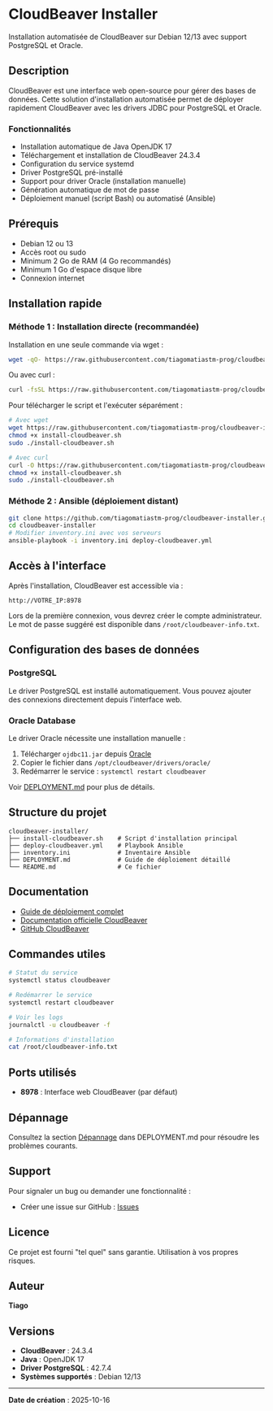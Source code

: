 # CloudBeaver Installer

Installation automatisée de CloudBeaver sur Debian 12/13 avec support PostgreSQL et Oracle.

## Description

CloudBeaver est une interface web open-source pour gérer des bases de données. Cette solution d'installation automatisée permet de déployer rapidement CloudBeaver avec les drivers JDBC pour PostgreSQL et Oracle.

### Fonctionnalités

- Installation automatique de Java OpenJDK 17
- Téléchargement et installation de CloudBeaver 24.3.4
- Configuration du service systemd
- Driver PostgreSQL pré-installé
- Support pour driver Oracle (installation manuelle)
- Génération automatique de mot de passe
- Déploiement manuel (script Bash) ou automatisé (Ansible)

## Prérequis

- Debian 12 ou 13
- Accès root ou sudo
- Minimum 2 Go de RAM (4 Go recommandés)
- Minimum 1 Go d'espace disque libre
- Connexion internet

## Installation rapide

### Méthode 1 : Installation directe (recommandée)

Installation en une seule commande via wget :

```bash
wget -qO- https://raw.githubusercontent.com/tiagomatiastm-prog/cloudbeaver-installer/master/install-cloudbeaver.sh | sudo bash
```

Ou avec curl :

```bash
curl -fsSL https://raw.githubusercontent.com/tiagomatiastm-prog/cloudbeaver-installer/master/install-cloudbeaver.sh | sudo bash
```

Pour télécharger le script et l'exécuter séparément :

```bash
# Avec wget
wget https://raw.githubusercontent.com/tiagomatiastm-prog/cloudbeaver-installer/master/install-cloudbeaver.sh
chmod +x install-cloudbeaver.sh
sudo ./install-cloudbeaver.sh

# Avec curl
curl -O https://raw.githubusercontent.com/tiagomatiastm-prog/cloudbeaver-installer/master/install-cloudbeaver.sh
chmod +x install-cloudbeaver.sh
sudo ./install-cloudbeaver.sh
```

### Méthode 2 : Ansible (déploiement distant)

```bash
git clone https://github.com/tiagomatiastm-prog/cloudbeaver-installer.git
cd cloudbeaver-installer
# Modifier inventory.ini avec vos serveurs
ansible-playbook -i inventory.ini deploy-cloudbeaver.yml
```

## Accès à l'interface

Après l'installation, CloudBeaver est accessible via :

```
http://VOTRE_IP:8978
```

Lors de la première connexion, vous devrez créer le compte administrateur. Le mot de passe suggéré est disponible dans `/root/cloudbeaver-info.txt`.

## Configuration des bases de données

### PostgreSQL

Le driver PostgreSQL est installé automatiquement. Vous pouvez ajouter des connexions directement depuis l'interface web.

### Oracle Database

Le driver Oracle nécessite une installation manuelle :

1. Télécharger `ojdbc11.jar` depuis [Oracle](https://www.oracle.com/database/technologies/appdev/jdbc-downloads.html)
2. Copier le fichier dans `/opt/cloudbeaver/drivers/oracle/`
3. Redémarrer le service : `systemctl restart cloudbeaver`

Voir [DEPLOYMENT.md](DEPLOYMENT.md#configuration-oracle) pour plus de détails.

## Structure du projet

```
cloudbeaver-installer/
├── install-cloudbeaver.sh    # Script d'installation principal
├── deploy-cloudbeaver.yml    # Playbook Ansible
├── inventory.ini             # Inventaire Ansible
├── DEPLOYMENT.md             # Guide de déploiement détaillé
└── README.md                 # Ce fichier
```

## Documentation

- [Guide de déploiement complet](DEPLOYMENT.md)
- [Documentation officielle CloudBeaver](https://cloudbeaver.io/docs/)
- [GitHub CloudBeaver](https://github.com/dbeaver/cloudbeaver)

## Commandes utiles

```bash
# Statut du service
systemctl status cloudbeaver

# Redémarrer le service
systemctl restart cloudbeaver

# Voir les logs
journalctl -u cloudbeaver -f

# Informations d'installation
cat /root/cloudbeaver-info.txt
```

## Ports utilisés

- **8978** : Interface web CloudBeaver (par défaut)

## Dépannage

Consultez la section [Dépannage](DEPLOYMENT.md#dépannage) dans DEPLOYMENT.md pour résoudre les problèmes courants.

## Support

Pour signaler un bug ou demander une fonctionnalité :
- Créer une issue sur GitHub : [Issues](https://github.com/tiagomatiastm-prog/cloudbeaver-installer/issues)

## Licence

Ce projet est fourni "tel quel" sans garantie. Utilisation à vos propres risques.

## Auteur

**Tiago**

## Versions

- **CloudBeaver** : 24.3.4
- **Java** : OpenJDK 17
- **Driver PostgreSQL** : 42.7.4
- **Systèmes supportés** : Debian 12/13

---

**Date de création** : 2025-10-16
